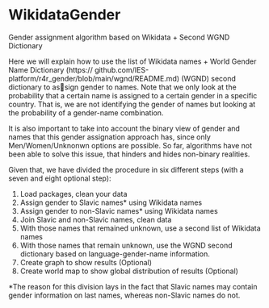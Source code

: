 # WikidataGender
Gender assignment algorithm based on Wikidata + Second WGND Dictionary

Here we will explain how to use the list of Wikidata names + World Gender Name Dictionary (https://
github.com/IES-platform/r4r_gender/blob/main/wgnd/README.md) (WGND) second dictionary to assign gender to names.
Note that we only look at the probability that a certain name is assigned to a certain gender in a specific
country. That is, we are not identifying the gender of names but looking at the probability of a gender-name
combination.

It is also important to take into account the binary view of gender and names that this gender assignation
approach has, since only Men/Women/Unknonwn options are possible. So far, algorithms have not been
able to solve this issue, that hinders and hides non-binary realities.

Given that, we have divided the procedure in six different steps (with a seven and eight optional step): 
1. Load packages, clean your data
2. Assign gender to Slavic names* using Wikidata names
3. Assign gender to non-Slavic names* using Wikidata names
4. Join Slavic and non-Slavic names, clean data
5. With those names that remained unknown, use a second list of Wikidata names
6. With those names that remain unknown, use the WGND second dictionary based on language-gender-name information.
7. Create graph to show results (Optional)
8. Create world map to show global distribution of results (Optional)
   
*The reason for this division lays in the fact that Slavic names may contain gender information on last
names, whereas non-Slavic names do not.
